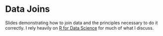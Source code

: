 # Data Joins

Slides demonstrating how to join data and the principles necessary to do it correctly. I rely heavily on [R for Data Science](http://r4ds.had.co.nz/) for much of what I discuss.
